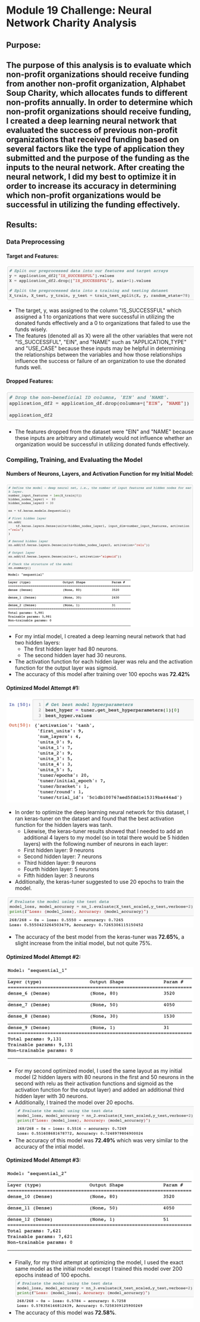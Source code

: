 # Module 19 Challenge: Neural Network Charity Analysis

## Purpose:
The purpose of this analysis is to evaluate which non-profit organizations should receive funding from another non-profit organization, Alphabet Soup Charity, which allocates funds to different non-profits annually. In order to determine which non-profit organizations should receive funding, I created a deep learning neural network that evaluated the success of previous non-profit organizations that received funding based on several factors like the type of application they submitted and the purpose of the funding as the inputs to the neural network. After creating the neural network, I did my best to optimize it in order to increase its accuracy in determining which non-profit organizations would be successful in utilizing the funding effectively.
---

## Results:

### Data Preprocessing
#### Target and Features:
![Targets_and_Features](https://github.com/mbroad1/Module-19-Neural-Network-Charity-Analysis/blob/main/target%20and%20features.png)
- The target, y, was assigned to the column "IS_SUCCESSFUL" which assigned a 1 to organizations that were successful in utilizing the donated funds effectively and a 0 to organizations that failed to use the funds wisely.
- The features (denoted all as X) were all the other variables that were not "IS_SUCCESSFUL", "EIN", and "NAME" such as "APPLICATION_TYPE" and "USE_CASE" because these inputs may be helpful in determining the relationships between the variables and how those relationships influence the success or failure of an organization to use the donated funds well.

#### Dropped Features:
![Dropped_Features](https://github.com/mbroad1/Module-19-Neural-Network-Charity-Analysis/blob/main/dropped%20features.png)
- The features dropped from the dataset were "EIN" and "NAME" because these inputs are arbitrary and ultimately would not influence whether an organization would be successful in utilizing donated funds effectively.

### Compiling, Training, and Evaluating the Model
#### Numbers of Neurons, Layers, and Activation Function for my Initial Model:
![Initial_Model](https://github.com/mbroad1/Module-19-Neural-Network-Charity-Analysis/blob/main/initial%20model.png)
- For my intial model, I created a deep learning neural network that had two hidden layers:
  - The first hidden layer had 80 neurons.
  - The second hidden layer had 30 neurons.
- The activation function for each hidden layer was relu and the activation function for the output layer was sigmoid.
- The accuracy of this model after training over 100 epochs was **72.42%**

#### Optimized Model Attempt #1:
![Keras_Tuner_Results](https://github.com/mbroad1/Module-19-Neural-Network-Charity-Analysis/blob/main/Module%2019%20Challenge_KerasTuner_Results%20%232.png)
- In order to optimize the deep learning neural network for this dataset, I ran keras-tuner on the dataset and found that the best activation function for the hidden layers was tanh.
  - Likewise, the keras-tuner results showed that I needed to add an additional 4 layers to my model (so in total there would be 5 hidden layers) with the following number of neurons in each layer:
   - First hidden layer: 9 neurons
   - Second hidden layer: 7 neurons
   - Third hidden layer: 9 neurons
   - Fourth hidden layer: 5 neurons
   - Fifth hidden layer: 3 neurons
 - Additionally, the keras-tuner suggested to use 20 epochs to train the model.

![Keras_Tuner_Model_#1](https://github.com/mbroad1/Module-19-Neural-Network-Charity-Analysis/blob/main/optimized_model_%231_results.png)
- The accuracy of the best model from the keras-tuner was **72.65%**, a slight increase from the initial model, but not quite 75%.

#### Optimized Model Attempt #2:
![Model_#2](https://github.com/mbroad1/Module-19-Neural-Network-Charity-Analysis/blob/main/optimized_model_%232.png)
- For my second optimized model, I used the same layout as my initial model (2 hidden layers with 80 neurons in the first and 50 neurons in the second with relu as their activation functions and sigmoid as the activation function for the output layer) and added an additional third hidden layer with 30 neurons.
- Additionally, I trained the model over 20 epochs.
![Model_#2_Accuracy](https://github.com/mbroad1/Module-19-Neural-Network-Charity-Analysis/blob/main/optimized_model_%232_results.png)
- The accuracy of this model was **72.49%** which was very similar to the accuracy of the intial model.


#### Optimized Model Attempt #3:
![Model_#3](https://github.com/mbroad1/Module-19-Neural-Network-Charity-Analysis/blob/main/optimized_model_%233.png)
- Finally, for my third attempt at optimizing the model, I used the exact same model as the initial model except I trained this model over 200 epochs instead of 100 epochs.
![Model_#3_Accuracy](https://github.com/mbroad1/Module-19-Neural-Network-Charity-Analysis/blob/main/optimized_model_%233_results.png)
- The accuracy of this model was **72.58%**.
